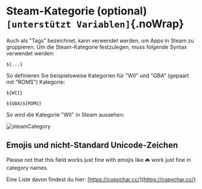 # Steam-Kategorie (optional) `[unterstützt Variablen]`{.noWrap}

Auch als "Tags" bezeichnet, kann verwendet werden, um Apps in Steam zu gruppieren. Um die Steam-Kategorie festzulegen, muss folgende Syntax verwendet werden:
```
${...}
```
So definieren Sie beispielsweise Kategorien für "WII" und "GBA" (gepaart mit "ROMS") Kategorie:
```
${WII}
```
```
${GBA}${ROMS}
```
So wird die Kategorie "WII" in Steam aussehen:

![steamCategory](../../../assets/images/category-example.png)

## Emojis und nicht-Standard Unicode-Zeichen
Please not that this field works just fine with emojis like `🎮` work just fine in category names.

Eine Liste davon findest du hier: [https://copychar.cc/](https://copychar.cc/)
